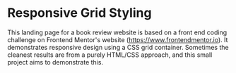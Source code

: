 # Responsive Grid Styling

This landing page for a book review website is based on a front end coding
challenge on Frontend Mentor's website (https://www.frontendmentor.io).
It demonstrates responsive design using a CSS grid container. Sometimes the 
cleanest results are from a purely HTML/CSS approach, and this small project
aims to demonstrate this.
